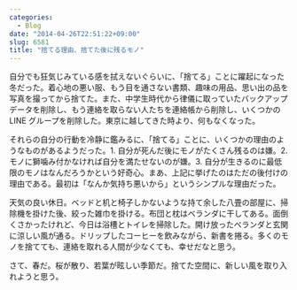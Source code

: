 ```yaml
---
categories:
  - Blog
date: "2014-04-26T22:51:22+09:00"
slug: 6581
title: "捨てる理由、捨てた後に残るモノ"
---
```


自分でも狂気じみている感を拭えないぐらいに、「捨てる」ことに躍起になった冬だった。着心地の悪い服、もう目を通さない書類、趣味の用品、思い出の品を写真を撮ってから捨てた。また、中学生時代から律儀に取っていたバックアップデータを削除し、もう連絡を取らない人たちを連絡帳から削除し、いくつかの LINE グループを削除した。東京に越してきた時より、何もなくなった。

それらの自分の行動を冷静に鑑みるに、「捨てる」ことに、いくつかの理由のようなものがあるようだった。1. 自分が死んだ後にモノがたくさん残るのは嫌。2. モノに獅噛み付かなければ自分を満たせないのが嫌。3. 自分が生きるのに最低限のモノはなんだろうかという好奇心。まあ、上記に挙げたのはただの後付けの理由である。最初は「なんか気持ち悪いから」というシンプルな理由だった。

天気の良い休日。ベッドと机と椅子しかないような持て余した八畳の部屋に、掃除機を掛けた後、絞った雑巾を掛ける。布団と枕はベランダに干してある。面倒くさかったけれど、今日は浴槽とトイレを掃除した。開け放ったベランダと玄関に涼しい風が通る。ドリップしたコーヒーを飲みながら、新書を捲る。多くのモノを捨てても、連絡を取れる人間が少なくても、幸せだなと思う。

さて、春だ。桜が散り、若葉が眩しい季節だ。捨てた空間に、新しい風を取り入れようと思う。
